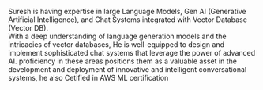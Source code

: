 Suresh is having expertise in large Language Models, Gen AI (Generative Artificial Intelligence), 
and Chat Systems integrated with Vector Database (Vector DB).  
With a deep understanding of language generation models and the intricacies of vector databases, 
He is well-equipped to design and implement sophisticated chat systems that leverage the power of advanced AI. 
proficiency in these areas positions them as a valuable asset in the development and deployment of innovative and intelligent conversational systems, 
he also Cetified in AWS ML certification
